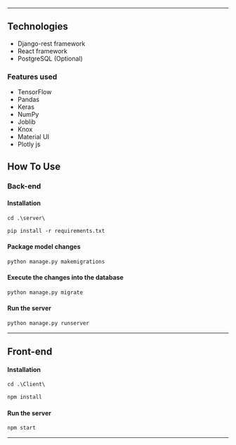 






---

## Technologies

- Django-rest framework
- React framework
- PostgreSQL (Optional)

### Features used

- TensorFlow
- Pandas
- Keras
- NumPy
- Joblib
- Knox
- Material UI
- Plotly js



## How To Use

### Back-end

#### Installation

```html
cd .\server\
```

```html
pip install -r requirements.txt
```

#### Package model changes

```html
python manage.py makemigrations
```

#### Execute the changes into the database

```html
python manage.py migrate
```

#### Run the server

```html
python manage.py runserver
```

---

## Front-end

#### Installation

```html
cd .\Client\
```

```html
npm install
```

#### Run the server

```html
npm start
```

---

